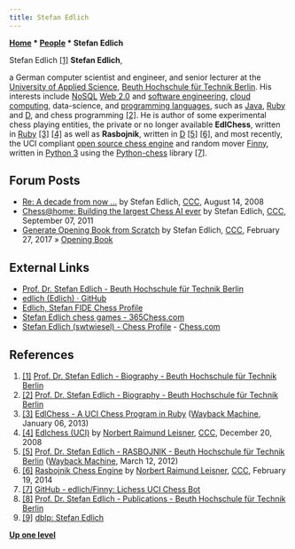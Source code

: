 ```yaml
---
title: Stefan Edlich
---
```

**[Home](Home "Home") \* [People](People "People") \* Stefan Edlich**



 [](https://prof.beuth-hochschule.de/edlich/biography/) Stefan Edlich <a id="cite-note-1" href="#cite-ref-1">[1]</a> 
**Stefan Edlich**,  

a German computer scientist and engineer, and senior lecturer at the [University of Applied Science](https://en.wikipedia.org/wiki/Fachhochschule), [Beuth Hochschule für Technik Berlin](http://de.wikipedia.org/wiki/Beuth_Hochschule_f%C3%BCr_Technik_Berlin). 
His interests include [NoSQL](https://en.wikipedia.org/wiki/NoSQL) [Web 2.0](https://en.wikipedia.org/wiki/Web_2.0) and [software engineering](https://en.wikipedia.org/wiki/Software_engineering), [cloud computing](https://en.wikipedia.org/wiki/Cloud_computing), data-science, and [programming languages](Languages "Languages"), such as [Java](Java "Java"), [Ruby](index.php?title=Ruby&action=edit&redlink=1 "Ruby (page does not exist)") and [D](D_(Programming_Language) "D (Programming Language)"), and chess programming <a id="cite-note-2" href="#cite-ref-2">[2]</a>. 
He is author of some experimental chess playing entities, the private or no longer available **EdlChess**, written in [Ruby](index.php?title=Ruby&action=edit&redlink=1 "Ruby (page does not exist)") <a id="cite-note-3" href="#cite-ref-3">[3]</a> <a id="cite-note-4" href="#cite-ref-4">[4]</a>
as well as **Rasbojnik**, written in [D](D_(Programming_Language) "D (Programming Language)") <a id="cite-note-5" href="#cite-ref-5">[5]</a> <a id="cite-note-6" href="#cite-ref-6">[6]</a>,
and most recently, the UCI compliant [open source chess engine](Category:Open_Source "Category:Open Source") and random mover [Finny](index.php?title=Finny&action=edit&redlink=1 "Finny (page does not exist)"), written in [Python 3](Python "Python") using the [Python-chess](Python-chess "Python-chess") library <a id="cite-note-7" href="#cite-ref-7">[7]</a>. 



## Forum Posts


* [Re: A decade from now ...](http://www.talkchess.com/forum3/viewtopic.php?f=7&t=22986&start=4) by Stefan Edlich, [CCC](CCC "CCC"), August 14, 2008
* [Chess@home: Building the largest Chess AI ever](http://www.talkchess.com/forum/viewtopic.php?t=40301) by Stefan Edlich, [CCC](CCC "CCC"), September 07, 2011
* [Generate Opening Book from Scratch](http://www.talkchess.com/forum/viewtopic.php?t=63291) by Stefan Edlich, [CCC](CCC "CCC"), February 27, 2017 » [Opening Book](Opening_Book "Opening Book")


## External Links


* [Prof. Dr. Stefan Edlich - Beuth Hochschule für Technik Berlin](https://prof.beuth-hochschule.de/edlich/)
* [edlich (Edlich) · GitHub](https://github.com/edlich)
* [Edlich, Stefan FIDE Chess Profile](https://ratings.fide.com/card.phtml?event=356285657)
* [Stefan Edlich chess games - 365Chess.com](https://www.365chess.com/players/Stefan_Edlich)
* [Stefan Edlich (swtwiesel) - Chess Profile](https://www.chess.com/member/swtwiesel) - [Chess.com](index.php?title=Chess.com&action=edit&redlink=1 "Chess.com (page does not exist)")


## References


1. <a id="cite-ref-1" href="#cite-note-1">[1]</a> [Prof. Dr. Stefan Edlich - Biography - Beuth Hochschule für Technik Berlin](https://prof.beuth-hochschule.de/edlich/biography/)
2. <a id="cite-ref-2" href="#cite-note-2">[2]</a> [Prof. Dr. Stefan Edlich - Biography - Beuth Hochschule für Technik Berlin](https://prof.beuth-hochschule.de/edlich/biography/)
3. <a id="cite-ref-3" href="#cite-note-3">[3]</a> [EdlChess - A UCI Chess Program in Ruby](http://web.archive.org/web/20130104013652/http://www.ohloh.net/p/EdlChess) ([Wayback Machine](https://en.wikipedia.org/wiki/Wayback_Machine), January 06, 2013)
4. <a id="cite-ref-4" href="#cite-note-4">[4]</a> [Edlchess (UCI)](http://www.talkchess.com/forum3/viewtopic.php?f=2&t=25543) by [Norbert Raimund Leisner](Norbert_Raimund_Leisner "Norbert Raimund Leisner"), [CCC](CCC "CCC"), December 20, 2008
5. <a id="cite-ref-5" href="#cite-note-5">[5]</a> [Prof. Dr. Stefan Edlich - RASBOJNIK - Beuth Hochschule für Technik Berlin](http://web.archive.org/web/20120312175930/https://prof.beuth-hochschule.de/edlich/lecture-results/edlchess/) ([Wayback Machine](https://en.wikipedia.org/wiki/Wayback_Machine), March 12, 2012)
6. <a id="cite-ref-6" href="#cite-note-6">[6]</a> [Rasbojnik Chess Engine](http://www.talkchess.com/forum3/viewtopic.php?t=51335) by [Norbert Raimund Leisner](Norbert_Raimund_Leisner "Norbert Raimund Leisner"), [CCC](CCC "CCC"), February 19, 2014
7. <a id="cite-ref-7" href="#cite-note-7">[7]</a> [GitHub - edlich/Finny: Lichess UCI Chess Bot](https://github.com/edlich/Finny)
8. <a id="cite-ref-8" href="#cite-note-8">[8]</a> [Prof. Dr. Stefan Edlich - Publications - Beuth Hochschule für Technik Berlin](https://prof.beuth-hochschule.de/edlich/publications/)
9. <a id="cite-ref-9" href="#cite-note-9">[9]</a> [dblp: Stefan Edlich](https://dblp.uni-trier.de/pers/e/Edlich:Stefan.html)

**[Up one level](People "People")**







 
